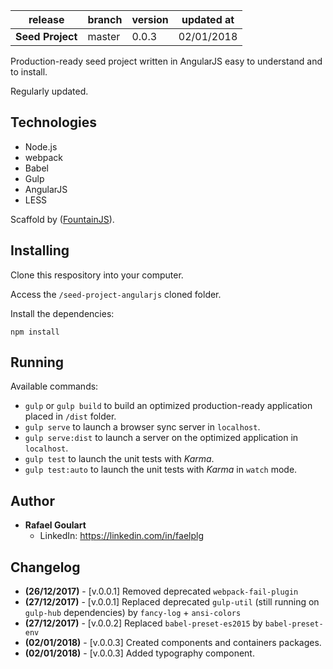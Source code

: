 release                      | branch                  | version | updated at
-----------------------------|-------------------------|---------|-------------
**Seed Project**             | master                  | 0.0.3   | 02/01/2018

Production-ready seed project written in AngularJS easy to understand and to install.

Regularly updated.

## Technologies

* Node.js
* webpack
* Babel
* Gulp
* AngularJS
* LESS

Scaffold by ([FountainJS](http://fountainjs.io)).

## Installing

Clone this respository into your computer.

Access the ``/seed-project-angularjs`` cloned folder.

Install the dependencies:
```
npm install
```

## Running

Available commands:

* ``gulp`` or ``gulp build`` to build an optimized production-ready application placed in ``/dist`` folder.
* ``gulp serve`` to launch a browser sync server in ``localhost``.
* ``gulp serve:dist`` to launch a server on the optimized application in ``localhost``.
* ``gulp test`` to launch the unit tests with _Karma_.
* ``gulp test:auto`` to launch the unit tests with _Karma_ in `watch` mode.

## Author

* **Rafael Goulart**
	* LinkedIn: https://linkedin.com/in/faelplg

## Changelog

* **(26/12/2017)** - [v.0.0.1] Removed deprecated ``webpack-fail-plugin``
* **(27/12/2017)** - [v.0.0.1] Replaced deprecated ``gulp-util`` (still running on ``gulp-hub`` dependencies) by ``fancy-log`` + ``ansi-colors``
* **(27/12/2017)** - [v.0.0.2] Replaced ``babel-preset-es2015`` by ``babel-preset-env``
* **(02/01/2018)** - [v.0.0.3] Created components and containers packages.
* **(02/01/2018)** - [v.0.0.3] Added typography component.
